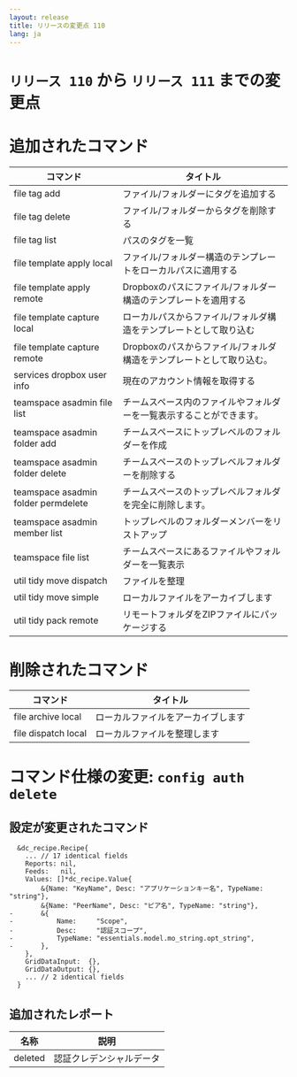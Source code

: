 ```yaml
---
layout: release
title: リリースの変更点 110
lang: ja
---
```


# `リリース 110` から `リリース 111` までの変更点

# 追加されたコマンド


| コマンド                            | タイトル                                                             |
|-------------------------------------|----------------------------------------------------------------------|
| file tag add                        | ファイル/フォルダーにタグを追加する                                  |
| file tag delete                     | ファイル/フォルダーからタグを削除する                                |
| file tag list                       | パスのタグを一覧                                                     |
| file template apply local           | ファイル/フォルダー構造のテンプレートをローカルパスに適用する        |
| file template apply remote          | Dropboxのパスにファイル/フォルダー構造のテンプレートを適用する       |
| file template capture local         | ローカルパスからファイル/フォルダ構造をテンプレートとして取り込む    |
| file template capture remote        | Dropboxのパスからファイル/フォルダ構造をテンプレートとして取り込む。 |
| services dropbox user info          | 現在のアカウント情報を取得する                                       |
| teamspace asadmin file list         | チームスペース内のファイルやフォルダーを一覧表示することができます。 |
| teamspace asadmin folder add        | チームスペースにトップレベルのフォルダーを作成                       |
| teamspace asadmin folder delete     | チームスペースのトップレベルフォルダーを削除する                     |
| teamspace asadmin folder permdelete | チームスペースのトップレベルフォルダを完全に削除します。             |
| teamspace asadmin member list       | トップレベルのフォルダーメンバーをリストアップ                       |
| teamspace file list                 | チームスペースにあるファイルやフォルダーを一覧表示                   |
| util tidy move dispatch             | ファイルを整理                                                       |
| util tidy move simple               | ローカルファイルをアーカイブします                                   |
| util tidy pack remote               | リモートフォルダをZIPファイルにパッケージする                        |



# 削除されたコマンド


| コマンド            | タイトル                           |
|---------------------|------------------------------------|
| file archive local  | ローカルファイルをアーカイブします |
| file dispatch local | ローカルファイルを整理します       |



# コマンド仕様の変更: `config auth delete`



## 設定が変更されたコマンド


```
  &dc_recipe.Recipe{
  	... // 17 identical fields
  	Reports: nil,
  	Feeds:   nil,
  	Values: []*dc_recipe.Value{
  		&{Name: "KeyName", Desc: "アプリケーションキー名", TypeName: "string"},
  		&{Name: "PeerName", Desc: "ピア名", TypeName: "string"},
- 		&{
- 			Name:     "Scope",
- 			Desc:     "認証スコープ",
- 			TypeName: "essentials.model.mo_string.opt_string",
- 		},
  	},
  	GridDataInput:  {},
  	GridDataOutput: {},
  	... // 2 identical fields
  }
```

## 追加されたレポート


| 名称    | 説明                     |
|---------|--------------------------|
| deleted | 認証クレデンシャルデータ |


